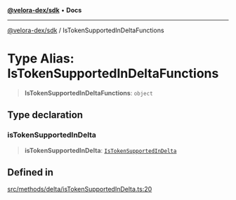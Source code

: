 [**@velora-dex/sdk**](../README.md) • **Docs**

***

[@velora-dex/sdk](../globals.md) / IsTokenSupportedInDeltaFunctions

# Type Alias: IsTokenSupportedInDeltaFunctions

> **IsTokenSupportedInDeltaFunctions**: `object`

## Type declaration

### isTokenSupportedInDelta

> **isTokenSupportedInDelta**: [`IsTokenSupportedInDelta`](../-internal-/type-aliases/IsTokenSupportedInDelta.md)

## Defined in

[src/methods/delta/isTokenSupportedInDelta.ts:20](https://github.com/VeloraDEX/sdk/blob/master/src/methods/delta/isTokenSupportedInDelta.ts#L20)
